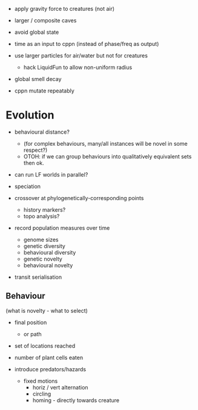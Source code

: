 
* apply gravity force to creatures (not air)

* larger / composite caves

* avoid global state

* time as an input to cppn (instead of phase/freq as output)

* use larger particles for air/water but not for creatures
  - hack LiquidFun to allow non-uniform radius



* global smell decay





* cppn mutate repeatably




# Evolution

* behavioural distance?
  - (for complex behaviours, many/all instances will be novel in some respect?)
  - OTOH: if we can group behaviours into qualitatively equivalent sets then ok.

* can run LF worlds in parallel?

* speciation

* crossover at phylogenetically-corresponding points
  - history markers?
  - topo analysis?

* record population measures over time
  - genome sizes
  - genetic diversity
  - behavioural diversity
  - genetic novelty
  - behavioural novelty


* transit serialisation


## Behaviour

(what is novelty - what to select)

* final position
  - or path

* set of locations reached

* number of plant cells eaten

* introduce predators/hazards
  - fixed motions
    - horiz / vert alternation
    - circling
    - homing - directly towards creature

